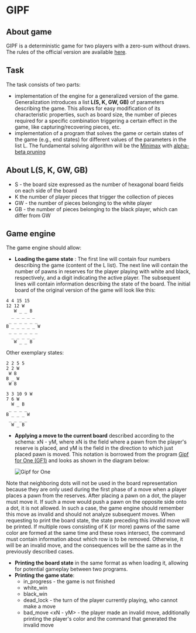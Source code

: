 # GIPF
## About game
GIPF is a deterministic game for two players with a zero-sum without draws. The rules of the official version are available [here](https://files.rebel.pl/files/instrukcje/Instrukcja_Gipf_PL.pdf).

## Task
The task consists of two parts:
- implementation of the engine for a generalized version of the game. Generalization introduces a list **L(S, K, GW, GB)** of parameters describing the game. This allows for easy modification of its characteristic properties, such as board size, the number of pieces required for a specific combination triggering a certain effect in the game, like capturing/recovering pieces, etc.
- implementation of a program that solves the game or certain states of the game (e.g., end states) for different values of the parameters in the list L. The fundamental solving algorithm will be the [Minimax](https://en.wikipedia.org/wiki/Minimax) with [alpha-beta pruning](https://en.wikipedia.org/wiki/Alpha%E2%80%93beta_pruning)

## About L(S, K, GW, GB)
- S - the board size expressed as the number of hexagonal board fields on each side of the board
- K the number of player pieces that trigger the collection of pieces
- GW - the number of pieces belonging to the white player
- GB - the number of pieces belonging to the black player, which can differ from GW

## Game engine
The game engine should allow:
- **Loading the game state** : The first line will contain four numbers describing the game (content of the L list). The next line will contain the number of pawns in reserves for the player playing with white and black, respectively, and a digit indicating the active player. The subsequent lines will contain information describing the state of the board. The initial board of the original version of the game will look like this:
```
4 4 15 15
12 12 W
   W _ _ B
  _ _ _ _ _
 _ _ _ _ _ _
B _ _ _ _ _ W
 _ _ _ _ _ _
  _ _ _ _ _
   W _ _ B
```
Other exemplary states:
```
2 2 5 5
2 2 W
 W B
B _ W
 W B
```
```
3 3 10 9 W
7 6 W
  W _ B
 _ _ _ _
B _ _ _ W
 _ _ _ _
  W _ B
```
- **Applying a move to the current board** described according to the schema: xN - yM, where xN is the field where a pawn from the player's reserve is placed, and yM is the field in the direction to which just placed pawn is moved. This notation is borrowed from the program [Gipf for One (GF1)](https://gf1.sourceforge.net/#info) and looks as shown in the diagram below:
  
  ![Gipf for One](https://gf1.sourceforge.net/screen1.png)

Note that neighboring dots will not be used in the board representation because they are only used during the first phase of a move when a player places a pawn from the reserves. After placing a pawn on a dot, the player must move it. If such a move would push a pawn on the opposite side onto a dot, it is not allowed. In such a case, the game engine should remember this move as invalid and should not analyze subsequent moves. When requesting to print the board state, the state preceding this invalid move will be printed. If multiple rows consisting of K (or more) pawns of the same color are formed at the same time and these rows intersect, the command must contain information about which row is to be removed. Otherwise, it will be an invalid move, and the consequences will be the same as in the previously described cases. 
- **Printing the board state** in the same format as when loading it, allowing for potential gameplay between two programs.
- **Printing the game state**:
    - in_progress - the game is not finished
    - white_win
    - black_win
    - dead_lock <color> - the turn of the player currently playing, who cannot make a move
    - bad_move <color> <xN - yM> - the player made an invalid move, additionally printing the player's color and the command that generated the invalid move

